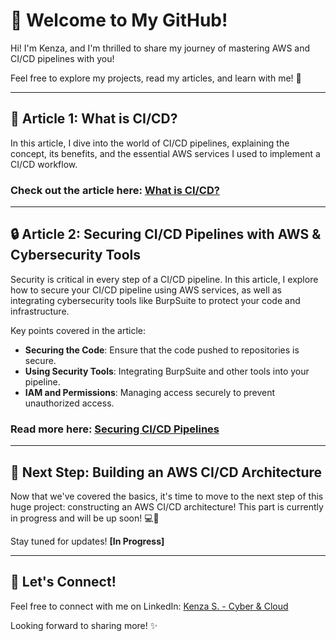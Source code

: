 # 🌟 Welcome to My GitHub!

Hi! I'm Kenza, and I'm thrilled to share my journey of mastering AWS and CI/CD pipelines with you!  
  
Feel free to explore my projects, read my articles, and learn with me! 🚀

---

## 📝 Article 1: What is CI/CD?

In this article, I dive into the world of CI/CD pipelines, explaining the concept, its benefits, and the essential AWS services I used to implement a CI/CD workflow.  

### Check out the article here: [What is CI/CD?](https://github.com/Kzax01/AWS-CI-CD-Pipeline)

---

## 🔒 Article 2: Securing CI/CD Pipelines with AWS & Cybersecurity Tools

Security is critical in every step of a CI/CD pipeline. In this article, I explore how to secure your CI/CD pipeline using AWS services, as well as integrating cybersecurity tools like BurpSuite to protect your code and infrastructure.

Key points covered in the article:

- **Securing the Code**: Ensure that the code pushed to repositories is secure.
- **Using Security Tools**: Integrating BurpSuite and other tools into your pipeline.
- **IAM and Permissions**: Managing access securely to prevent unauthorized access.

### Read more here: [Securing CI/CD Pipelines](https://github.com/Kzax01/AWS-CI-CD-Pipeline)

---

## 🚧 Next Step: Building an AWS CI/CD Architecture

Now that we've covered the basics, it's time to move to the next step of this huge project: constructing an AWS CI/CD architecture! This part is currently in progress and will be up soon! 💻🔧

Stay tuned for updates! **[In Progress]**

---

## 💬 Let's Connect!

Feel free to connect with me on LinkedIn: [Kenza S. - Cyber & Cloud](https://www.linkedin.com/in/kenza-s)

Looking forward to sharing more! ✨
